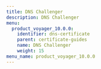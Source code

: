 ```yaml
---
title: DNS Challenger
description: DNS Challenger
menu:
  product_voyager_10.0.0:
    identifier: dns-certificate
    parent: certificate-guides
    name: DNS Challenger
    weight: 15
menu_name: product_voyager_10.0.0
---
```

